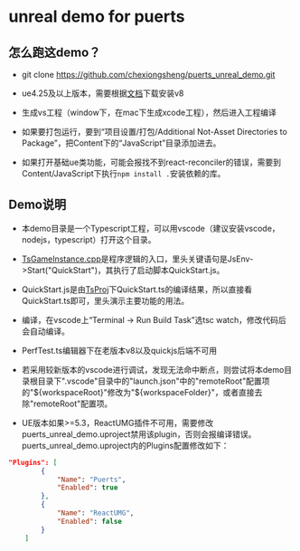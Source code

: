 # unreal demo for puerts

## 怎么跑这demo？

* git clone https://github.com/chexiongsheng/puerts_unreal_demo.git 

* ue4.25及以上版本，需要根据[文档](https://puerts.github.io/docs/puerts/unreal/install)下载安装v8

* 生成vs工程（window下，在mac下生成xcode工程），然后进入工程编译

* 如果要打包运行，要到“项目设置/打包/Additional Not-Asset Directories to Package”，把Content下的“JavaScript”目录添加进去。

* 如果打开基础ue类功能，可能会报找不到react-reconciler的错误，需要到Content/JavaScript下执行`npm install .`安装依赖的库。

## Demo说明

* 本demo目录是一个Typescript工程，可以用vscode（建议安装vscode，nodejs，typescript）打开这个目录。

* [TsGameInstance.cpp](Source/puerts_unreal_demo/TsGameInstance.cpp)是程序逻辑的入口，里头关键语句是JsEnv->Start("QuickStart")，其执行了启动脚本QuickStart.js。

* QuickStart.js是由[TsProj](TsProj)下QuickStart.ts的编译结果，所以直接看QuickStart.ts即可，里头演示主要功能的用法。

* 编译，在vscode上“Terminal -> Run Build Task”选tsc watch，修改代码后会自动编译。

* PerfTest.ts编辑器下在老版本v8以及quickjs后端不可用

* 若采用较新版本的vscode进行调试，发现无法命中断点，则尝试将本demo目录根目录下".vscode"目录中的"launch.json"中的"remoteRoot"配置项的"${workspaceRoot}"修改为"${workspaceFolder}"，或者直接去除"remoteRoot"配置项。

* UE版本如果>=5.3，ReactUMG插件不可用，需要修改puerts_unreal_demo.uproject禁用该plugin，否则会报编译错误。puerts_unreal_demo.uproject内的Plugins配置修改如下：

~~~json
"Plugins": [
		{
			"Name": "Puerts",
			"Enabled": true
		},
		{
			"Name": "ReactUMG",
			"Enabled": false
		}
	]
~~~